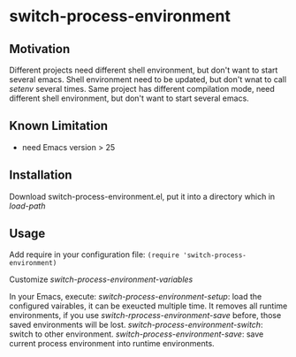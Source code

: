 # switch-process-environment

## Motivation
Different projects need different shell environment, but don't want to start several emacs.
Shell environment need to be updated, but don't wnat to call *setenv* several times.
Same project has different compilation mode, need different shell environment, but don't want to start several emacs.

## Known Limitation
* need Emacs version > 25

## Installation
Download switch-process-environment.el, put it into a directory which in *load-path*

## Usage

Add require in your configuration file:
```(require 'switch-process-environment)```

Customize *switch-process-environment-variables*

In your Emacs, execute:
*switch-process-environment-setup*: load the configured vairables, it can be exeucted multiple time. It removes all runtime environments, if you use *switch-rprocess-environment-save* before, those saved environments will be lost.
*switch-process-environment-switch*: switch to other environment.
*switch-process-environment-save*: save current process environment into runtime environments.



